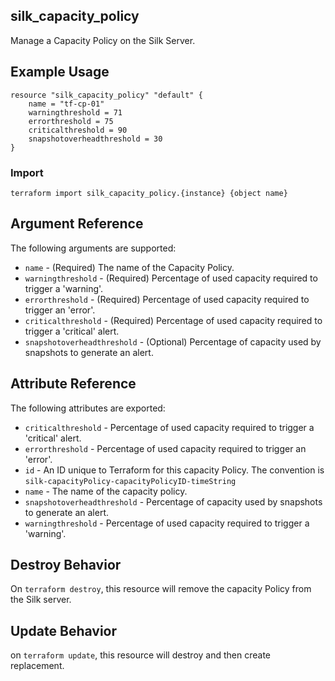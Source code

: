 ## silk_capacity_policy

Manage a Capacity Policy on the Silk Server.

## Example Usage

``` hcl
resource "silk_capacity_policy" "default" {
    name = "tf-cp-01"
    warningthreshold = 71
    errorthreshold = 75
    criticalthreshold = 90
    snapshotoverheadthreshold = 30
}
```

### Import 

```
terraform import silk_capacity_policy.{instance} {object name}
```

## Argument Reference

The following arguments are supported:

* `name` - (Required) The name of the Capacity Policy.
* `warningthreshold` - (Required) Percentage of used capacity required to trigger a 'warning'.
* `errorthreshold` - (Required) Percentage of used capacity required to trigger an 'error'.
* `criticalthreshold` - (Required) Percentage of used capacity required to trigger a 'critical' alert.
* `snapshotoverheadthreshold` - (Optional) Percentage of capacity used by snapshots to generate an alert.

## Attribute Reference

The following attributes are exported:

* `criticalthreshold` - Percentage of used capacity required to trigger a 'critical' alert.
* `errorthreshold` - Percentage of used capacity required to trigger an 'error'.
* `id` - An ID unique to Terraform for this capacity Policy. The convention is `silk-capacityPolicy-capacityPolicyID-timeString`
* `name` - The name of the capacity policy.
* `snapshotoverheadthreshold` - Percentage of capacity used by snapshots to generate an alert.
* `warningthreshold` - Percentage of used capacity required to trigger a 'warning'.


## Destroy Behavior

On `terraform destroy`, this resource will remove the capacity Policy from the Silk server.

## Update Behavior

on `terraform update`, this resource will destroy and then create replacement. 
